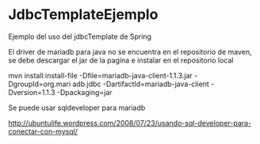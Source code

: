 JdbcTemplateEjemplo
===================

Ejemplo del uso del jdbcTemplate de Spring


El driver de mariadb para java no se encuentra en el 
repositorio de maven, se debe descargar el jar de la pagina
e instalar en el repositorio local

mvn install:install-file -Dfile=mariadb-java-client-1.1.3.jar -DgroupId=org.mari
adb.jdbc -DartifactId=mariadb-java-client -Dversion=1.1.3 -Dpackaging=jar

Se puede usar sqldeveloper para mariadb

http://ubuntulife.wordpress.com/2008/07/23/usando-sql-developer-para-conectar-con-mysql/
